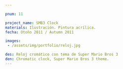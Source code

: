 ```yaml
---

pnum: 11

project_name: SMB3 Clock
materials: Ilustración. Pintura acrílica.
fecha: Otoño 2011 / Autumn 2011

images:
 - /assets/img/portfolio/reloj.jpg

des: Reloj cromático con tema de Super Mario Bros 3
den: Chromatic clock, Super Mario Bros 3 theme.
---
```

